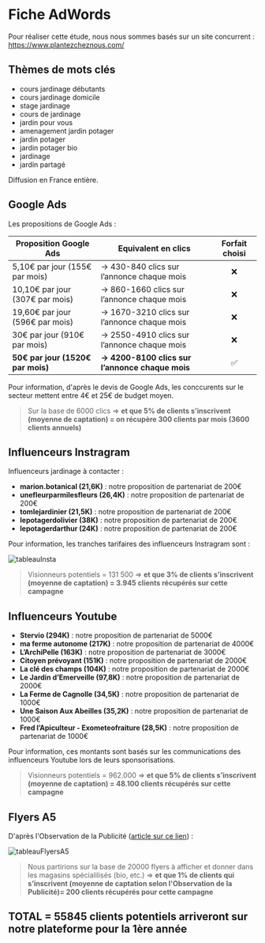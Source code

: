 ﻿# Fiche AdWords

Pour réaliser cette étude, nous nous sommes basés sur un site concurrent : https://www.plantezcheznous.com/


## Thèmes de mots clés
* cours jardinage débutants
* cours jardinage domicile
* stage jardinage
* cours de jardinage
* jardin pour vous
* amenagement jardin potager
* jardin potager
* jardin potager bio
* jardinage
* jardin partagé

Diffusion en France entière.


## Google Ads
Les propositions de Google Ads :

| **Proposition Google Ads** | **Equivalent en clics** | **Forfait choisi** |
| -------- | -------- | :--------: |
| 5,10€ par jour (155€ par mois) | → 430-840 clics sur l’annonce chaque mois | :x: | 
| 10,10€ par jour (307€ par mois) | → 860-1660 clics sur l’annonce chaque mois | :x: | 
| 19,60€ par jour (596€ par mois) | → 1670-3210 clics sur l’annonce chaque mois | :x: | 
| 30€ par jour (910€ par mois) | → 2550-4910 clics sur l’annonce chaque mois | :x: | 
| **50€ par jour (1520€ par mois)** | **→ 4200-8100 clics sur l’annonce chaque mois** | :white_check_mark: |

Pour information, d'après le devis de Google Ads, les conccurents sur le secteur mettent entre 4€ et 25€ de budget moyen.

> Sur la base de 6000 clics ⇒ **et que 5% de clients s’inscrivent (moyenne de captation) = on récupère 300 clients par mois (3600 clients annuels)**


## Influenceurs Instragram

Influenceurs jardinage à contacter :
- **marion.botanical (21,6K)** : notre proposition de partenariat de 200€
- **unefleurparmilesfleurs (26,4K)**  : notre proposition de partenariat de 200€
- **tomlejardinier (21,5K)** : notre proposition de partenariat de 200€
- **lepotagerdolivier (38K)** : notre proposition de partenariat de 200€
- **lepotagerdarthur (24K)** : notre proposition de partenariat de 200€

Pour information, les tranches tarifaires des influenceurs Instragram sont :

![tableauInsta](https://user-images.githubusercontent.com/56674425/124739819-82b55e00-df1a-11eb-907c-f7f9e59628be.png)

> Visionneurs potentiels = 131 500 ⇒ **et que 3% de clients s’inscrivent (moyenne de captation) = 3.945 clients récupérés sur cette campagne**


## Influenceurs Youtube

- **Stervio (294K)** : notre proposition de partenariat de 5000€
- **ma ferme autonome (217K)** : notre proposition de partenariat de 4000€
- **L’ArchiPelle (163K)** : notre proposition de partenariat de 3000€
- **Citoyen prévoyant (151K)** : notre proposition de partenariat de 2000€
- **La clé des champs (104K)** : notre proposition de partenariat de 2000€
- **Le Jardin d’Emerveille (97,8K)** : notre proposition de partenariat de 2000€
- **La Ferme de Cagnolle (34,5K)** : notre proposition de partenariat de 1000€
- **Une Saison Aux Abeilles (35,2K)** : notre proposition de partenariat de 1000€
- **Fred l’Apiculteur - Exometeofraiture (28,5K)** : notre proposition de partenariat de 1000€

Pour information, ces montants sont basés sur les communications des influenceurs Youtube lors de leurs sponsorisations.

> Visionneurs potentiels =  962.000 ⇒ **et que 5% de clients s’inscrivent (moyenne de captation) = 48.100 clients récupérés sur cette campagne**


## Flyers A5

D'après l'Observation de la Publicité ([article sur ce lien](https://www.observatoiredelapublicite.fr/flyers-distribution-retours)) :

![tableauFlyersA5](https://user-images.githubusercontent.com/56674425/124740555-328acb80-df1b-11eb-840b-22431415ce00.png)

> Nous partirions sur la base de 20000 flyers à afficher et donner dans les magasins spécialilisés (bio, etc.) ⇒ **et que 1% de clients qui s’inscrivent (moyenne de captation selon l'Observation de la Publicité)= 200 clients récupérés pour cette campagne**

## TOTAL = **55845** clients potentiels arriveront sur notre plateforme pour la 1ère année